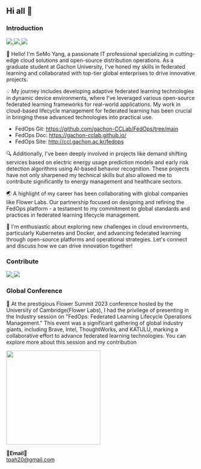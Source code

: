 ## Hi all 👋

### Introduction
<a href="https://www.linkedin.com/in/semoyang/"><img src="https://img.shields.io/badge/LinkedIn-SeMo Yang-blue?style=plastic&logo=linkedin"/> </a>
<a href="https://www.linkedin.com/company/cognitive-computing-lab/mycompany/?viewAsMember=true"><img src="https://img.shields.io/badge/LinkedIn-CCL-blue?style=plastic&logo=linkedin"/> </a>
<a href="https://sites.google.com/view/keylee/"><img src="https://img.shields.io/badge/Website-CCL-lightgrey?style=plastic"/> </a>
<br>


🌟 Hello! I'm SeMo Yang, a passionate IT professional specializing in cutting-edge cloud solutions and open-source distribution operations. As a graduate student at Gachon University, I've honed my skills in federated learning and collaborated with top-tier global enterprises to drive innovative projects.

💡 My journey includes developing adaptive federated learning technologies in dynamic device environments, where I've leveraged various open-source federated learning frameworks for real-world applications. My work in cloud-based lifecycle management for federated learning has been crucial in bringing these advanced technologies into practical use.
 - FedOps Git: https://github.com/gachon-CCLab/FedOps/tree/main
 - FedOps Doc: https://gachon-cclab.github.io/
 - FedOps Site: http://ccl.gachon.ac.kr/fedops

🔍 Additionally, I've been deeply involved in projects like demand shifting services based on electric energy usage prediction models and early risk detection algorithms using AI-based behavior recognition. These projects have not only sharpened my technical skills but also allowed me to contribute significantly to energy management and healthcare sectors.

🌏 A highlight of my career has been collaborating with global companies like Flower Labs. Our partnership focused on designing and refining the FedOps platform - a testament to my commitment to global standards and practices in federated learning lifecycle management.

🚀 I'm enthusiastic about exploring new challenges in cloud environments, particularly Kubernetes and Docker, and advancing federated learning through open-source platforms and operational strategies. Let's connect and discuss how we can drive innovation together!
<br>

### Contribute
<a href="https://github.com/adap/flower"> <img src="https://img.shields.io/badge/flower-ECD53F?style=plastic&logo=github"/> </a>
<a href="https://github.com/gachon-CCLab/FedOps"> <img src="https://img.shields.io/badge/FedOps-004088?style=plastic&logo=github"/> </a> <br>

### Global Conference
👐 At the prestigious Flower Summit 2023 conference hosted by the University of Cambridge(Flower Labs), I had the privilege of presenting in the Industry session on "FedOps: Federated Learning Lifecycle Operations Management." This event was a significant gathering of global industry giants, including Brave, Intel, ThoughtWorks, and KATULU, marking a collaborative effort to advance federated learning technologies. You can explore more about this session and my contribution

<a href="https://youtu.be/9Ns0q4zHfLk">
  <img src="https://img.youtube.com/vi/9Ns0q4zHfLk/maxresdefault.jpg" width="250"/>
</a>


<Strong>📧Email📧</Strong><br>tpah20@gmail.com<br>



<!--
![Anurag's GitHub stats](https://github-readme-stats.vercel.app/api?username=YangSemo&show_icons=true&theme=radical)


**YangSemo/YangSemo** is a ✨ _special_ ✨ repository because its `README.md` (this file) appears on your GitHub profile.

Here are some ideas to get you started:

- 🔭 I’m currently working on ...
- 🌱 I’m currently learning ...
- 👯 I’m looking to collaborate on ...
- 🤔 I’m looking for help with ...
- 💬 Ask me about ...
- 📫 How to reach me: ...
- 😄 Pronouns: ...
- ⚡ Fun fact: ...
-->
